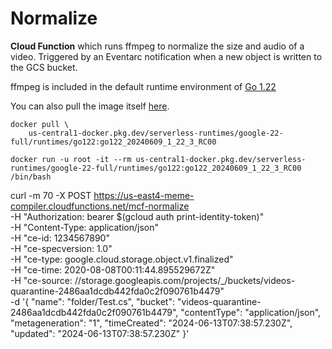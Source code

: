 # Normalize

**Cloud Function** which runs ffmpeg to normalize the size and audio of a video. Triggered by an Eventarc notification when a new object is written to the GCS bucket.

ffmpeg is included in the default runtime environment of [Go 1.22](https://cloud.google.com/functions/docs/reference/system-packages)

You can also pull the image itself [here](https://cloud.google.com/functions/docs/concepts/execution-environment).
```
docker pull \
    us-central1-docker.pkg.dev/serverless-runtimes/google-22-full/runtimes/go122:go122_20240609_1_22_3_RC00

docker run -u root -it --rm us-central1-docker.pkg.dev/serverless-runtimes/google-22-full/runtimes/go122:go122_20240609_1_22_3_RC00 /bin/bash
```




curl -m 70 -X POST https://us-east4-meme-compiler.cloudfunctions.net/mcf-normalize \
-H "Authorization: bearer $(gcloud auth print-identity-token)" \
-H "Content-Type: application/json" \
-H "ce-id: 1234567890" \
-H "ce-specversion: 1.0" \
-H "ce-type: google.cloud.storage.object.v1.finalized" \
-H "ce-time: 2020-08-08T00:11:44.895529672Z" \
-H "ce-source: //storage.googleapis.com/projects/_/buckets/videos-quarantine-2486aa1dcdb442fda0c2f090761b4479" \
-d '{
  "name": "folder/Test.cs",
  "bucket": "videos-quarantine-2486aa1dcdb442fda0c2f090761b4479",
  "contentType": "application/json",
  "metageneration": "1",
  "timeCreated": "2024-06-13T07:38:57.230Z",
  "updated": "2024-06-13T07:38:57.230Z"
}'